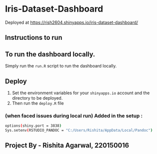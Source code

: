# Iris-Dataset-Dashboard

Deployed at https://rish2604.shinyapps.io/iris-dataset-dashboard/ 

## Instructions to run

## To run the dashboard locally.
Simply run the `run.R` script to run the dashboard locally.


## Deploy
1. Set the environment variables for your `shinyapps.io` account and the directory to be deployed.
2. Then run the `deploy.R` file

### (when faced issues during local run) Added in the setup : 
```bash
options(shiny.port = 3838)
Sys.setenv(RSTUDIO_PANDOC = "C:/Users/Rishita/AppData/Local/Pandoc")
```


## Project By - Rishita Agarwal, 220150016


